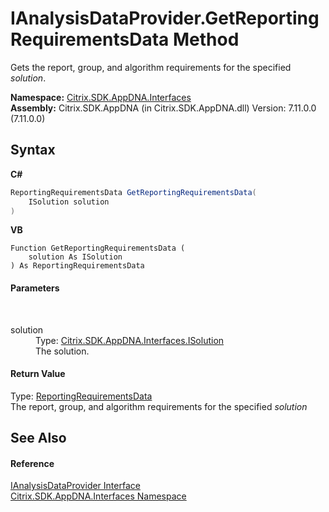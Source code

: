 # IAnalysisDataProvider.GetReportingRequirementsData Method 
 

Gets the report, group, and algorithm requirements for the specified *solution*.

**Namespace:**&nbsp;<a href="76802ff4-4a01-87c3-4564-af4f926b7b66">Citrix.SDK.AppDNA.Interfaces</a><br />**Assembly:**&nbsp;Citrix.SDK.AppDNA (in Citrix.SDK.AppDNA.dll) Version: 7.11.0.0 (7.11.0.0)

## Syntax

**C#**
```csharp
ReportingRequirementsData GetReportingRequirementsData(
	ISolution solution
)
```

**VB**
```vbnet
Function GetReportingRequirementsData ( 
	solution As ISolution
) As ReportingRequirementsData
```


#### Parameters
&nbsp;<dl><dt>solution</dt><dd>Type: <a href="542a63db-c984-0d48-7ab7-056c266ebdc1">Citrix.SDK.AppDNA.Interfaces.ISolution</a><br />The solution.</dd></dl>

#### Return Value
Type: <a href="619f2bac-6043-4fac-4b90-bd4c4eab74a5">ReportingRequirementsData</a><br />The report, group, and algorithm requirements for the specified *solution*

## See Also


#### Reference
<a href="7d3395fa-9b81-5cd5-8934-17daffd1bdd2">IAnalysisDataProvider Interface</a><br /><a href="76802ff4-4a01-87c3-4564-af4f926b7b66">Citrix.SDK.AppDNA.Interfaces Namespace</a><br />